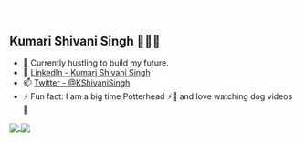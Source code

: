 ![Hello](Hello.gif)
## Kumari Shivani Singh 👩🏻‍💻
- 🔭 Currently hustling to build my future. 
- 💬 [LinkedIn - Kumari Shivani Singh](https://www.linkedin.com/in/kumarishivanisingh/)
- 📫 [Twitter - @KShivaniSingh](https://twitter.com/KShivaniSingh)
- ⚡ Fun fact: I am a big time Potterhead ⚡🦄 and love watching dog videos 🐶

<a href="https://github.com/kumarishivanisingh14/kumarishivanisingh14">
  <img align="center" src="https://github-readme-stats.vercel.app/api?username=kumarishivanisingh14&show_icons=true&title_color=ffffff&icon_color=bb2acf&text_color=daf7dc&bg_color=191919" />
</a>
<a href="https://github.com/kumarishivanisingh14/kumarishivanisingh14">
  <img align="center" src="https://github-readme-stats.vercel.app/api/top-langs/?username=kumarishivanisingh14&layout=compact&title_color=ffffff&icon_color=bb2acf&text_color=daf7dc&bg_color=191919" />
</a>
